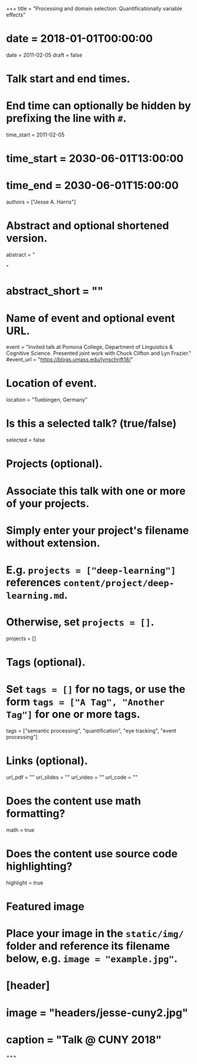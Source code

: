 +++
title = "Processing and domain selection: Quantificationally variable effects"
# date = 2018-01-01T00:00:00
date = 2011-02-05
draft = false

# Talk start and end times.
#   End time can optionally be hidden by prefixing the line with `#`.
time_start = 2011-02-05
# time_start = 2030-06-01T13:00:00
# time_end = 2030-06-01T15:00:00

authors = ["Jesse A. Harris"]

# Abstract and optional shortened version.
abstract = "<br><br>"
# abstract_short = ""

# Name of event and optional event URL.
event = "Invited talk at Pomona College, Department of Linguistics & Cognitive Science. Presented joint work with Chuck Clifton and Lyn Frazier."
#event_url = "https://blogs.umass.edu/lynschrift18/"

# Location of event.
location = "Tuebingen, Germany"

# Is this a selected talk? (true/false)
selected = false

# Projects (optional).
#   Associate this talk with one or more of your projects.
#   Simply enter your project's filename without extension.
#   E.g. `projects = ["deep-learning"]` references `content/project/deep-learning.md`.
#   Otherwise, set `projects = []`.
projects = []

# Tags (optional).
#   Set `tags = []` for no tags, or use the form `tags = ["A Tag", "Another Tag"]` for one or more tags.
tags = ["semantic processing", "quantification", "eye tracking", "event processing"]

# Links (optional).
url_pdf = ""
url_slides = ""
url_video = ""
url_code = ""

# Does the content use math formatting?
math = true

# Does the content use source code highlighting?
highlight = true

# Featured image
# Place your image in the `static/img/` folder and reference its filename below, e.g. `image = "example.jpg"`.
# [header]
# image = "headers/jesse-cuny2.jpg"
# caption = "Talk @ CUNY 2018"

+++
